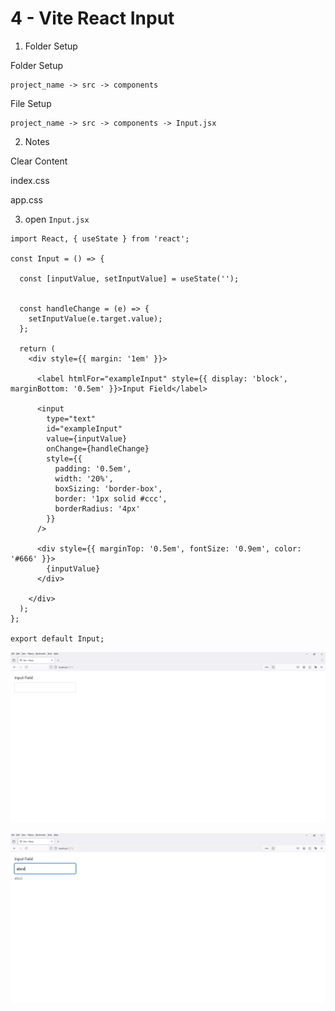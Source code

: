 # 4 - Vite React Input
 
1. Folder Setup

Folder Setup

```
project_name -> src -> components
```

File Setup

```
project_name -> src -> components -> Input.jsx
```

2. Notes

Clear Content 

index.css

app.css


3. open `Input.jsx`

```
import React, { useState } from 'react';

const Input = () => {

  const [inputValue, setInputValue] = useState('');
  

  const handleChange = (e) => {
    setInputValue(e.target.value);
  };

  return (
    <div style={{ margin: '1em' }}>

      <label htmlFor="exampleInput" style={{ display: 'block', marginBottom: '0.5em' }}>Input Field</label>

      <input
        type="text"
        id="exampleInput"
        value={inputValue}
        onChange={handleChange}        
        style={{
          padding: '0.5em',
          width: '20%',
          boxSizing: 'border-box',
          border: '1px solid #ccc',
          borderRadius: '4px'
        }}
      />

      <div style={{ marginTop: '0.5em', fontSize: '0.9em', color: '#666' }}>
        {inputValue}
      </div>

    </div>
  );
};

export default Input;
```

![Image](4.PNG)

![Image](5.PNG)